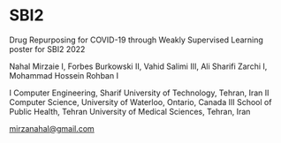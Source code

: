 # SBI2
Drug Repurposing for COVID-19 through Weakly Supervised Learning poster for SBI2 2022

Nahal Mirzaie I, Forbes Burkowski II, Vahid Salimi III, Ali Sharifi Zarchi I, Mohammad Hossein Rohban I

I Computer Engineering, Sharif University of Technology, Tehran, Iran
II Computer Science, University of Waterloo, Ontario, Canada
III School of Public Health, Tehran University of Medical Sciences, Tehran, Iran

mirzanahal@gmail.com

